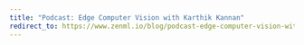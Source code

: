 ```yaml
---
title: "Podcast: Edge Computer Vision with Karthik Kannan"
redirect_to: https://www.zenml.io/blog/podcast-edge-computer-vision-with-karthik-kannan
---
```

